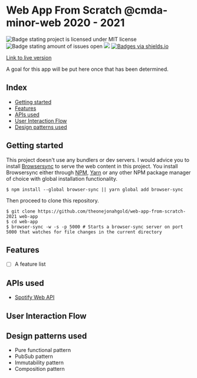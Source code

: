 # Web App From Scratch @cmda-minor-web 2020 - 2021

![Badge stating project is licensed under MIT license](https://img.shields.io/github/license/theonejonahgold/web-app-from-scratch-2021) ![Badge stating amount of issues open](https://img.shields.io/github/issues/theonejonahgold/web-app-from-scratch-2021) [![](https://img.shields.io/badge/site--status-up-success)](https://theonejonahgold.github.io/web-app-from-scratch-2021) [![Badges via shields.io](https://img.shields.io/badge/badges%20via-shields.io-brightgreen)](shields.io)

[Link to live version](https://theonejonahgold.github.io/web-app-from-scratch-2021)

A goal for this app will be put here once that has been determined.

## Index

- [Getting started](#getting-started)
- [Features](#features)
- [APIs used](#apis-used)
- [User Interaction Flow](#user-interaction-flow)
- [Design patterns used](#design-patterns-used)

## Getting started

This project doesn't use any bundlers or dev servers. I would advice you to install [Browsersync](https://www.npmjs.com/package/browser-sync) to serve the web content in this project. You install Browsersync either through [NPM](https://www.npmjs.com), [Yarn](https://yarnpkg.com) or any other NPM package manager of choice with global installation functionality.

```shell
$ npm install --global browser-sync || yarn global add browser-sync
```

Then proceed to clone this repository.

```shell
$ git clone https://github.com/theonejonahgold/web-app-from-scratch-2021 web-app
$ cd web-app
$ browser-sync -w -s -p 5000 # Starts a browser-sync server on port 5000 that watches for file changes in the current directory
```

## Features

- [ ] A feature list

## APIs used

- [Spotify Web API](https://developer.spotify.com/documentation/web-api/)

## User Interaction Flow

## Design patterns used

- Pure functional pattern
- PubSub pattern
- Immutability pattern
- Composition pattern

<!-- Add a nice poster image here at the end of the week, showing off your shiny frontend 📸 -->

<!-- Maybe a checklist of done stuff and stuff still on your wishlist? ✅ -->
